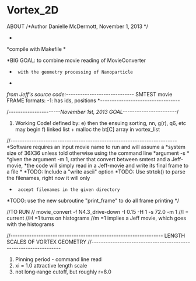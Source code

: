 # Vortex_2D
ABOUT
/*Author Danielle McDermott, November 1, 2013
 */

 *
 *compile with Makefile
 *

 *BIG GOAL: to combine movie reading of MovieConverter
 *      with the geometry processing of Nanoparticle
 *

 *from Jeff's source code:*-----------------------------
   SMTEST movie FRAME formats:
  -1: has ids, positions
 *----------------------------------

 /*----------------------November 1st, 2013 GOAL-----------------------*/
 1) Working Code!  defined by: 
 e) then the ensuing sorting, nn, g(r), q6, etc may begin
 f) linked list + malloc the bt[C] array in vortex_list
 
//-----------------------------------------------------------------------
 *Software requires an input movie name to run and will assume a 
 *system size of 36X36 unless told otherwise using the command line
 *argument -s
 *
 *given the argument -m 1, rather that convert between smtest and a Jeff-movie, 
 *the code will simply read in a Jeff-movie and write its final frame to a file
 *
 *TODO: Include a "write ascii" option
 *TODO: Use strtok() to parse the filenames, right now it will only
 *      accept filenames in the given directory
 *TODO: use the new subroutine "print_frame" to do all frame printing
 */

//TO RUN
// movie_convert -f N4.3_drive-down -I 0.15 -H 1 -s 72.0 -m 1
//I = current
//H =1 turns on histograms
//m =1 implies a Jeff movie, which goes with the histograms

//-----------------------------------------------------------------
LENGTH SCALES OF VORTEX GEOMETRY
//-----------------------------------------------------------------
1) Pinning period - command line read
2) xi = 1.0  attractive length scale
3) not long-range cutoff, but roughly r=8.0